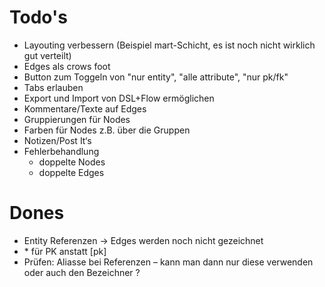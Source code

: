 # Todo's

- Layouting verbessern (Beispiel mart-Schicht, es ist noch nicht wirklich gut verteilt)
- Edges als crows foot
- Button zum Toggeln von "nur entity", "alle attribute", "nur pk/fk"
- Tabs erlauben
- Export und Import von DSL+Flow ermöglichen
- Kommentare/Texte auf Edges
- Gruppierungen für Nodes
- Farben für Nodes z.B. über die Gruppen
- Notizen/Post It‘s
- Fehlerbehandlung
	- doppelte Nodes
	- doppelte Edges

# Dones

- Entity Referenzen -> Edges werden noch nicht gezeichnet
- \* für PK anstatt [pk]
- Prüfen: Aliasse bei Referenzen – kann man dann nur diese verwenden oder auch den Bezeichner ?
